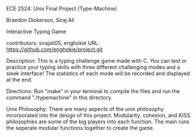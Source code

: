 ECE 2524: Unix Final Project (Type-Machine)

Braedon Dickerson, Siraj Ali

Interactive Typing Game

contributors: sirajali05, enghokie
URL: https://github.com/enghokie/project.git

Description:
This is a typing challenge game made with C. You can test or practice your typing skills with three different challenging modes and a sleek interface! The statistics of each mode will be recorded and displayed at the end.

Directions: Run "make" in your terminal to compile the files and run the command "./typemachine" in this directory.

Unix Philosophy:
There are many aspects of the unix philosophy incorporated into the design of this project. Modularity, cohesion, and KISS philosophies are some of the big players into each function. The main runs the seperate modular functions together to create the game.
